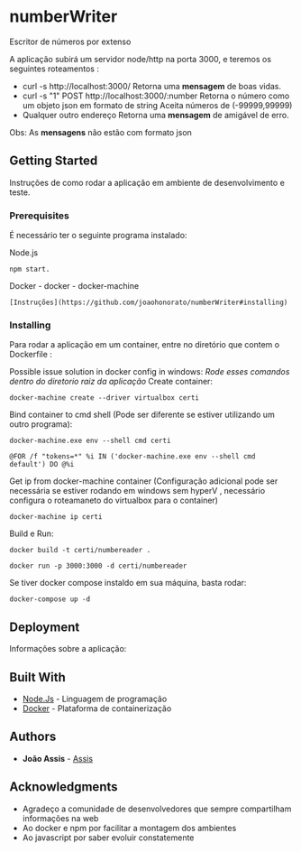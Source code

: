 # numberWriter
Escritor de números por extenso

A aplicação subirá um servidor node/http na porta 3000, e teremos os seguintes roteamentos :

* curl -s http://localhost:3000/
    Retorna uma **mensagem** de boas vidas.
* curl -s "1" POST http://localhost:3000/:number
    Retorna o número como um objeto json em formato de string
    Aceita números de (-99999,99999)
* Qualquer outro endereço
    Retorna uma **mensagem** de amigável de erro.

Obs: As **mensagens** não estão com formato json


## Getting Started

Instruções de como rodar a aplicação em ambiente de desenvolvimento e teste.

### Prerequisites

É necessário ter o seguinte programa instalado:

Node.js 
```
npm start.
```
Docker
    - docker
    - docker-machine
```
[Instruções](https://github.com/joaohonorato/numberWriter#installing)
```

### Installing

Para rodar a aplicação em um container, entre no diretório que contem o Dockerfile :

Possible issue solution in docker config in windows:
*Rode esses comandos dentro do diretorio raiz da aplicação*
Create container:
```
docker-machine create --driver virtualbox certi
```

Bind container to cmd shell (Pode ser diferente se estiver utilizando um outro programa):
```
docker-machine.exe env --shell cmd certi

@FOR /f "tokens=*" %i IN ('docker-machine.exe env --shell cmd default') DO @%i
```

Get ip from docker-machine container (Configuração adicional pode ser necessária se estiver rodando em windows sem hyperV , necessário configura o roteamaneto do virtualbox para o container)
```
docker-machine ip certi
```

Build e Run:
```
docker build -t certi/numbereader .

docker run -p 3000:3000 -d certi/numbereader

```
Se tiver docker compose instaldo em sua máquina, basta rodar:

```
docker-compose up -d
```

## Deployment

Informações sobre a aplicação:

## Built With

* [Node.Js](https://nodejs.org/) - Linguagem de programação
* [Docker](https://www.docker.com/) - Plataforma de containerização

## Authors

* **João Assis** - [Assis](https://github.com/joaohonorato)


## Acknowledgments

* Agradeço a comunidade de desenvolvedores que sempre compartilham informações na web
* Ao docker e npm por facilitar a montagem dos ambientes
* Ao javascript por saber evoluir constatemente
